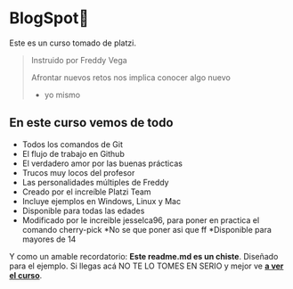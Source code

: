 # BlogSpot💚
Este es un curso tomado de platzi.
>Instruido por Freddy Vega
>
>Afrontar  nuevos retos nos implica conocer algo nuevo
> - yo mismo

## En este curso vemos de todo
* Todos los comandos de Git
* El flujo de trabajo en Github
* El verdadero amor por las buenas prácticas
* Trucos muy locos del profesor
* Las personalidades múltiples de Freddy
* Creado por el increíble Platzi Team
* Incluye ejemplos en Windows, Linux y Mac
* Disponible para todas las edades
* Modificado por le increible jesselca96, para poner en practica el comando cherry-pick
*No se que poner asi que ff
*Disponible para mayores de 14

Y como un amable recordatorio: **Este readme.md es un chiste**.  Diseñado para el ejemplo. Si llegas acá NO TE LO TOMES EN SERIO y mejor ve [**a ver el curso**](https://platzi.com/cursos/git-github/ "a ver el curso").
